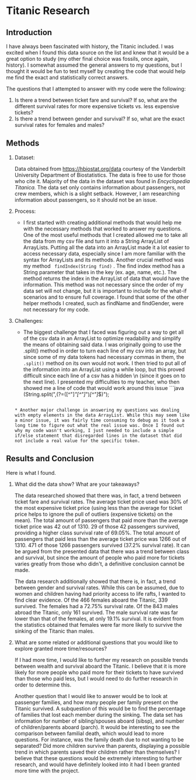 # Titanic Research


## Introduction
I have always been fascinated with history, the Titanic included. I was excited when I found this data source on the list and knew that it would be a great option to study (my other final choice was fossils, once again, history). I somewhat assumed the general answers to my questions, but I thought it would be fun to test myself by creating the code that would help me find the exact and statistically correct answers.

The questions that I attempted to answer with my code were the following:
  1. Is there a trend between ticket fare and survival? If so, what are the different survival rates for more expensive tickets vs. less expensive tickets?
  2. Is there a trend between gender and survival? If so, what are the exact survival rates for females and males?


## Methods

1. Dataset:

    Data obtained from https://hbiostat.org/data courtesy of the Vanderbilt University Department of Biostatistics.
    The data is free to use for those who cite it. Majority of the data in the dataset was found in _Encyclopedia Titanica._ The data set only contains information about passengers, not crew members, which is a slight setback. However, I am researching information about passengers, so it should not be an issue.

2. Process:

    * I first started with creating additional methods that would help me with the necessary methods that worked to answer my questions. One of the most useful methods that I created allowed me to take all the data from my csv file and turn it into a String ArrayList of ArrayLists. Putting all the data into an ArrayList made it a lot easier to access necessary data, especially since I am more familiar with the syntax for ArrayLists and its methods. Another crucial method was my method ```
    findIndex(String find)```
    . The find index method has a String parameter that takes in the key (ex. age, name, etc.). The method returns the index in the ArrayList of data that would have the information. This method was not necessary since the order of my data set will not change, but it is important to include for the what-if scenarios and to ensure full coverage. I found that some of the other helper methods I created, such as findName and findGender, were not necessary for my code.

3. Challenges:

    * The biggest challenge that I faced was figuring out a way to get all of the csv data in an ArrayList to optimize readability and simplify the means of obtaining said data. I was originally going to use the .split() method in order to turn each line of my csv into an array, but since some of my data tokens had necessary commas in them, the ```
    .split()```
     method on its own would not work. I then tried to put all of the information into an ArrayList using a while loop, but this proved difficult since each line of a csv has a hidden \n (since it goes on to the next line). I presented my difficulties to my teacher, who then showed me a line of code that would work around this issue ```java
    (String.split(",(?=([^\"]*\"[^\"]*\")*[^\"]*$)");
    ```.

    * Another major challenge in answering my questions was dealing with empty elements in the data ArrayList. While this may seem like a minor issue, it was fairly time consuming to debug as it took a long time to figure out what the real issue was. Once I found out why my code wasn't working, I just needed to include a simple if/else statement that disregarded lines in the dataset that did not include a real value for the specific token.

## Results and Conclusion

Here is what I found.
1. What did the data show? What are your takeaways?

    The data researched showed that there was, in fact, a trend between ticket fare and survival rates. The average ticket price used was 30% of the most expensive ticket price (using less than the average for ticket price helps to ignore the pull of outliers (expensive tickets) on the mean). The total amount of passengers that paid more than the average ticket price was 42 out of 1310. 29 of those 42 passengers survived, providing a higher class survival rate of 69.05%. The total amount of passengers that paid less than the average ticket price was 1266 out of 1310. 471 of those 1266 passengers survived (37.2% survival rate). It can be argued from the presented data that there was a trend between class and survival, but since the amount of people who paid more for tickets varies greatly from those who didn't, a definitive conclusion cannot be made.

    The data research additionally showed that there is, in fact, a trend between gender and survival rates. While this can be assumed, due to women and children having had priority access to life rafts, I wanted to find clear evidence. Of the 466 females aboard the Titanic, 339 survived. The females had a 72.75% survival rate. Of the 843 males abroad the Titanic, only 161 survived. The male survival rate was far lower than that of the females, at only 19.1% survival. It is evident from the statistics obtained that females were far more likely to survive the sinking of the Titanic than males.


2. What are some related or additional questions that you would like to explore granted more time/resources?

    If I had more time, I would like to further my research on possible trends between wealth and survival aboard the Titanic. I believe that it is more likely for more people who paid more for their tickets to have survived than those who paid less, but I would need to do further research in order to determine this.

    Another question that I would like to answer would be to look at passenger families, and how many people per family present on the Titanic survived. A subquestion of this would be to find the percentage of families that lost each member during the sinking. The data set has information for number of sibling/spouses aboard (sibsp), and number of children/parents aboard (parch). It would be interesting to see the comparison between familial death, which would lead to more questions. For instance, was the family death due to not wanting to be separated? Did more children survive than parents, displaying a possible trend in which parents saved their children rather than themselves? I believe that these questions would be extremely interesting to further research, and would have definitely looked into it had I been granted more time with the project.
